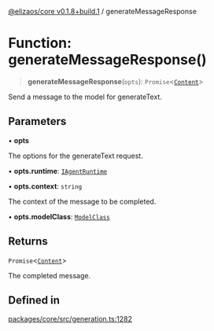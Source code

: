 [@elizaos/core v0.1.8+build.1](../index.md) / generateMessageResponse

# Function: generateMessageResponse()

> **generateMessageResponse**(`opts`): `Promise`\<[`Content`](../interfaces/Content.md)\>

Send a message to the model for generateText.

## Parameters

• **opts**

The options for the generateText request.

• **opts.runtime**: [`IAgentRuntime`](../interfaces/IAgentRuntime.md)

• **opts.context**: `string`

The context of the message to be completed.

• **opts.modelClass**: [`ModelClass`](../enumerations/ModelClass.md)

## Returns

`Promise`\<[`Content`](../interfaces/Content.md)\>

The completed message.

## Defined in

[packages/core/src/generation.ts:1282](https://github.com/Vicolee/riddleculous-ai-agent/blob/main/packages/core/src/generation.ts#L1282)
